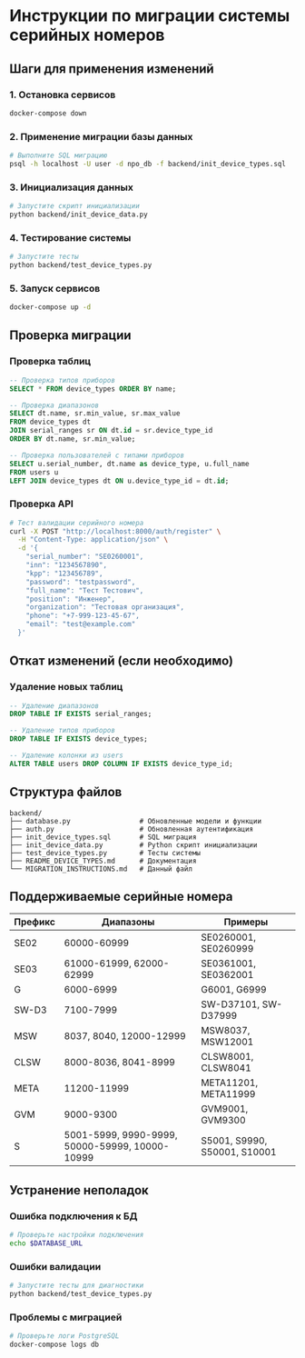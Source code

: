 # Инструкции по миграции системы серийных номеров

## Шаги для применения изменений

### 1. Остановка сервисов
```bash
docker-compose down
```

### 2. Применение миграции базы данных
```bash
# Выполните SQL миграцию
psql -h localhost -U user -d npo_db -f backend/init_device_types.sql
```

### 3. Инициализация данных
```bash
# Запустите скрипт инициализации
python backend/init_device_data.py
```

### 4. Тестирование системы
```bash
# Запустите тесты
python backend/test_device_types.py
```

### 5. Запуск сервисов
```bash
docker-compose up -d
```

## Проверка миграции

### Проверка таблиц
```sql
-- Проверка типов приборов
SELECT * FROM device_types ORDER BY name;

-- Проверка диапазонов
SELECT dt.name, sr.min_value, sr.max_value 
FROM device_types dt 
JOIN serial_ranges sr ON dt.id = sr.device_type_id 
ORDER BY dt.name, sr.min_value;

-- Проверка пользователей с типами приборов
SELECT u.serial_number, dt.name as device_type, u.full_name
FROM users u
LEFT JOIN device_types dt ON u.device_type_id = dt.id;
```

### Проверка API
```bash
# Тест валидации серийного номера
curl -X POST "http://localhost:8000/auth/register" \
  -H "Content-Type: application/json" \
  -d '{
    "serial_number": "SE0260001",
    "inn": "1234567890",
    "kpp": "123456789",
    "password": "testpassword",
    "full_name": "Тест Тестович",
    "position": "Инженер",
    "organization": "Тестовая организация",
    "phone": "+7-999-123-45-67",
    "email": "test@example.com"
  }'
```

## Откат изменений (если необходимо)

### Удаление новых таблиц
```sql
-- Удаление диапазонов
DROP TABLE IF EXISTS serial_ranges;

-- Удаление типов приборов
DROP TABLE IF EXISTS device_types;

-- Удаление колонки из users
ALTER TABLE users DROP COLUMN IF EXISTS device_type_id;
```

## Структура файлов

```
backend/
├── database.py                 # Обновленные модели и функции
├── auth.py                     # Обновленная аутентификация
├── init_device_types.sql       # SQL миграция
├── init_device_data.py         # Python скрипт инициализации
├── test_device_types.py        # Тесты системы
├── README_DEVICE_TYPES.md      # Документация
└── MIGRATION_INSTRUCTIONS.md   # Данный файл
```

## Поддерживаемые серийные номера

| Префикс | Диапазоны | Примеры |
|---------|-----------|---------|
| SE02 | 60000-60999 | SE0260001, SE0260999 |
| SE03 | 61000-61999, 62000-62999 | SE0361001, SE0362001 |
| G | 6000-6999 | G6001, G6999 |
| SW-D3 | 7100-7999 | SW-D37101, SW-D37999 |
| MSW | 8037, 8040, 12000-12999 | MSW8037, MSW12001 |
| CLSW | 8000-8036, 8041-8999 | CLSW8001, CLSW8041 |
| META | 11200-11999 | META11201, META11999 |
| GVM | 9000-9300 | GVM9001, GVM9300 |
| S | 5001-5999, 9990-9999, 50000-59999, 10000-10999 | S5001, S9990, S50001, S10001 |

## Устранение неполадок

### Ошибка подключения к БД
```bash
# Проверьте настройки подключения
echo $DATABASE_URL
```

### Ошибки валидации
```bash
# Запустите тесты для диагностики
python backend/test_device_types.py
```

### Проблемы с миграцией
```bash
# Проверьте логи PostgreSQL
docker-compose logs db
```
